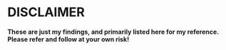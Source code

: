 # DISCLAIMER
**These are just my findings, and primarily listed here for my reference. Please refer and follow at your own risk!**
